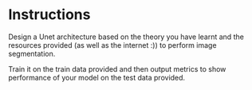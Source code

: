 # Instructions

Design a Unet architecture based on the theory you have learnt and the resources provided (as well as the internet :)) to perform image segmentation. 

Train it on the train data provided and then output metrics to show performance of your model on the test data provided.
